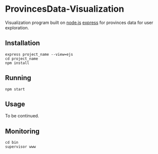 # ProvincesData-Visualization
Visualization program built on [node.js](https://nodejs.org/en/) [express](http://expressjs.com/) for provinces data for user exploration.

## Installation
```
express project_name --view=ejs
cd project_name
npm install
```

## Running
```
npm start
```

## Usage
To be continued.

## Monitoring
```
cd bin
supervisor www
```